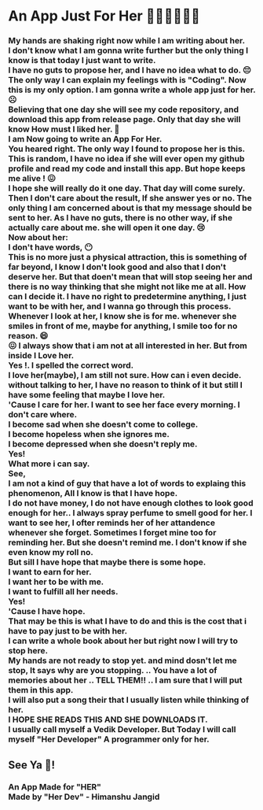 # An App Just For Her 💖💖💞💓💝💝

<h3> My hands are shaking right now while I am writing about her. 
<br>
I don't know what I am gonna write further but the only thing I know is that today I just want to write.

<br>
I have no guts to propose her, and I have no idea what to do. 😔
The only way I can explain my feelings with is "Coding".
Now this is my only option. I am gonna write a whole app just for her.
☹️
<br>
Believing that one day she will see my code repository, and download this app from release page.
Only that day she will know How must I liked her. 🥰
<br> I am Now going to write an App For Her.
<br>
You heared right. The only way I found to propose her is this. 
<br>
This is random, I have no idea if she will ever open my github profile and read my code and install this app.
But hope keeps me alive ! 😖
<br>
I hope she will really do it one day. That day will come surely. Then I don't care about the result, If she answer yes or no. The only thing I am concerned about is that my message should be sent to her. As I have no guts, there is no other way, if she actually care about me. she will open it one day. 
😢
<br>
Now about her: 
<br>
I don't have words, 😶
<br>
This is no more just a physical attraction, this is something of far beyond, I know I don't look good and also that I don't deserve her. But that doen't mean that will stop seeing her and there is no way thinking that she might not like me at all. How can I decide it. I have no right to predetermine anything, I just want to be with her, and I wanna go through this process. Whenever I look at her, I know she is for me. whenever she smiles in front of me, maybe for anything, I smile too for no reason.
😄
<br>
😖
I always show that i am not at all interested in her. But from inside I <strong>Love </strong>her. <br> Yes !. I spelled the correct word. <br> I love her(maybe), I am still not sure. How can i even decide. without talking to her, I have no reason to think of it but still I have some feeling that maybe I love her.
<br>
'Cause I care for her. I want to see her face every morning. I don't care where. 
<br>
I become sad when she doesn't come to college.
<br>
I become hopeless when she ignores me.
<br>
I become depressed when she doesn't reply me.
<br>
Yes!
<br>
What more i can say. 
<br>
See, 
<br>
I am not a kind of guy that have a lot of words to explaing this phenomenon, All I know is that I have hope.
<br>
I do not have money, I do not have enough clothes to look good enough for her.. I always spray perfume to smell good for her. I want to see her, I ofter reminds her of her attandence whenever she forget. Sometimes I forget mine too for reminding her. But she doesn't remind me. I don't know if she even know my roll no. 
<br>
But sill I have hope that maybe there is some hope.

<br>
I want to earn for her.
<br>
I want her to be with me.
<br>
I want to fulfill all her needs.
<br>
Yes!
<br>
'Cause I have hope.
<br>
That may be this is what I have to do and this is the cost that i have to pay just to be with her. 
<br>
I can write a whole book about her but right now I will try to stop here.
<br>
My hands are not ready to stop yet. and mind dosn't let me stop, It says why are you stopping. .. You have a lot of memories about her .. TELL THEM!! .. I am sure that  I will put them in this app.
<br>
I will also put a song their that I usually listen while thinking of her.
<br>
I HOPE SHE READS THIS AND SHE DOWNLOADS IT.
<br>
I usually call myself a Vedik Developer.
But Today I will call myself "Her Developer"
A programmer only for her.
</h3>
<h2>
See Ya 💖!
</h2>
<h3>
An App Made for "HER"
<br>
Made by "Her Dev" - Himanshu Jangid 
</h3>

